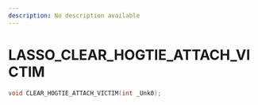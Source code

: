 ```yaml
---
description: No description available 
---
```


# LASSO\_CLEAR_HOGTIE_ATTACH_VICTIM

```cpp
void CLEAR_HOGTIE_ATTACH_VICTIM(int _Unk0);
```